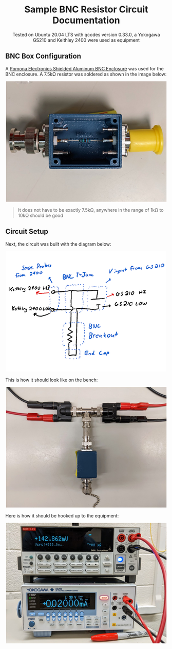 <h1 align="center">
  Sample BNC Resistor Circuit Documentation
</h1>

<p align="center">
  Tested on Ubuntu 20.04 LTS with qcodes version 0.33.0, a Yokogawa GS210 and Keithley 2400 were used as equipment
</p>

## BNC Box Configuration

A [Pomona Electronics Shielded Aluminum BNC Enclosure](https://www.mouser.com/ProductDetail/Pomona-Electronics/3752?qs=LxJU1xRJL0FUBcEnm7b%252BpQ%3D%3D) was used for the BNC enclosure. A 7.5kΩ resistor was soldered as shown in the image below:

<p align="center">
  <img src="/resources/BNC_Resistor_Breakout/bnc.jpg" width="500">
</p>

> It does not have to be exactly 7.5kΩ, anywhere in the range of 1kΩ to 10kΩ should be good

## Circuit Setup

Next, the circuit was built with the diagram below:

<p align="center">
  <img src="/resources/BNC_Resistor_Breakout/diagram.png" width="500">
</p>

This is how it should look like on the bench:

<p align="center">
  <img src="/resources/BNC_Resistor_Breakout/connections.jpg" width="500">
</p>

Here is how it should be hooked up to the equipment:

<p align="center">
  <img src="/resources/BNC_Resistor_Breakout/equipment_connections.jpg" width="500">
</p>
